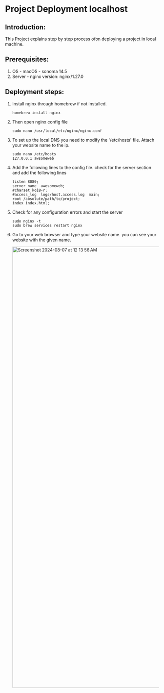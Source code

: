 # Project Deployment localhost
## Introduction:
This Project explains step by step process ofon deploying a project in local machine.
## Prerequisites:
1. OS - macOS - sonoma 14.5
2. Server - nginx version: nginx/1.27.0

## Deployment steps:
1. Install nginx through homebrew if not installed.

   ```
   homebrew install nginx
   ```
   
3. Then open nginx config file

   ```
   sudo nano /usr/local/etc/nginx/nginx.conf
   ```
   
5. To set up the local DNS you need to modify the '/etc/hosts' file. Attach your website name to the ip.

   ```
   sudo nano /etc/hosts
   127.0.0.1 awsomeweb
   ```
   
6. Add the following lines to the config file. check for the server section and add the following lines

   ```
   listen 8080;
   server_name  awesomeweb;
   #charset koi8-r;
   #access_log  logs/host.access.log  main;
   root /absolute/path/to/project;
   index index.html;
   ```
   
7. Check for any configuration errors and start the server
   ```
   sudo nginx -t
   sudo brew services restart nginx
   ```
9. Go to your web browser and type your website name. you can see your website with the given name.

    
   <img width="1440" alt="Screenshot 2024-08-07 at 12 13 56 AM" src="https://github.com/user-attachments/assets/c32eb887-61f0-4645-977a-ab39a2268767">
  

    
